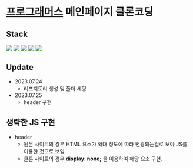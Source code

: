 # [프로그래머스](https://programmers.co.kr/) 메인페이지 클론코딩

## Stack
<p align="left">
  <img src="https://img.shields.io/badge/Html-E34F26?style=for-the-badge&logo=html5&logoColor=white">
  <img src="https://img.shields.io/badge/css-1572B6?style=for-the-badge&logo=css3&logoColor=white">
  <img src="https://img.shields.io/badge/javascript-F7DF1E?style=for-the-badge&logo=javascript&logoColor=black">
  <img src="https://img.shields.io/badge/github-181717?style=for-the-badge&logo=github&logoColor=white">
  <img src="https://img.shields.io/badge/Vercel-000000?style=for-the-badge&logo=vercel&logoColor=white">
</p>

## Update
- 2023.07.24 
  - 리포지토리 생성 및 폴더 세팅
- 2023.07.25
  - header 구현

## 생략한 JS 구현
- header
  - 원본 사이트의 경우 HTML 요소가 확대 정도에 따라 변경되는걸로 보아 JS를 이용한 것으로 보임
  - 클론 사이트의 경우 **display: none;** 을 이용하여 해당 요소 구현.